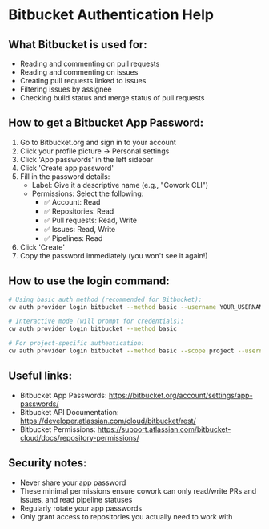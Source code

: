 # Bitbucket Authentication Help

## What Bitbucket is used for:
- Reading and commenting on pull requests
- Reading and commenting on issues
- Creating pull requests linked to issues
- Filtering issues by assignee
- Checking build status and merge status of pull requests

## How to get a Bitbucket App Password:
1. Go to Bitbucket.org and sign in to your account
2. Click your profile picture → Personal settings
3. Click 'App passwords' in the left sidebar
4. Click 'Create app password'
5. Fill in the password details:
   - Label: Give it a descriptive name (e.g., "Cowork CLI")
   - Permissions: Select the following:
     - ✅ Account: Read
     - ✅ Repositories: Read
     - ✅ Pull requests: Read, Write
     - ✅ Issues: Read, Write
     - ✅ Pipelines: Read
6. Click 'Create'
7. Copy the password immediately (you won't see it again!)

## How to use the login command:
```bash
# Using basic auth method (recommended for Bitbucket):
cw auth provider login bitbucket --method basic --username YOUR_USERNAME --password YOUR_APP_PASSWORD

# Interactive mode (will prompt for credentials):
cw auth provider login bitbucket --method basic

# For project-specific authentication:
cw auth provider login bitbucket --method basic --scope project --username YOUR_USERNAME --password YOUR_APP_PASSWORD
```

## Useful links:
- Bitbucket App Passwords: https://bitbucket.org/account/settings/app-passwords/
- Bitbucket API Documentation: https://developer.atlassian.com/cloud/bitbucket/rest/
- Bitbucket Permissions: https://support.atlassian.com/bitbucket-cloud/docs/repository-permissions/

## Security notes:
- Never share your app password
- These minimal permissions ensure cowork can only read/write PRs and issues, and read pipeline statuses
- Regularly rotate your app passwords
- Only grant access to repositories you actually need to work with
